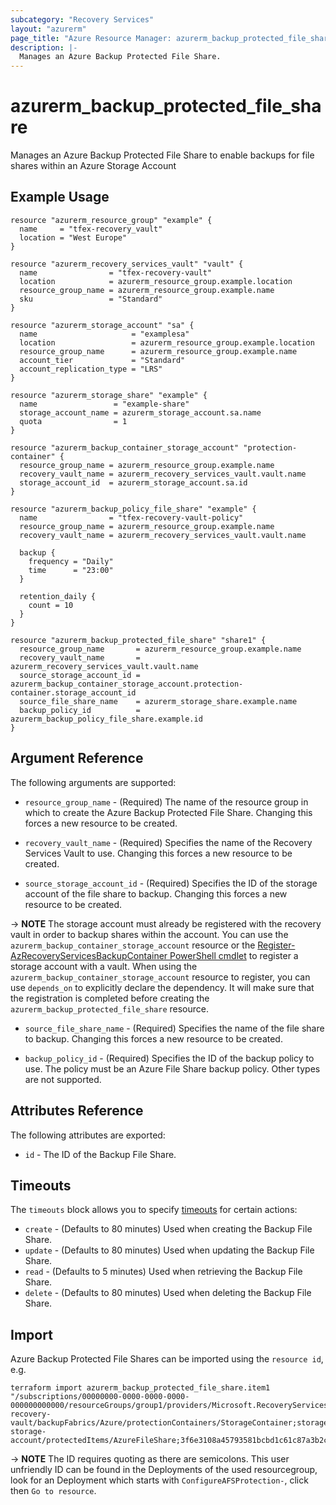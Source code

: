 ```yaml
---
subcategory: "Recovery Services"
layout: "azurerm"
page_title: "Azure Resource Manager: azurerm_backup_protected_file_share"
description: |-
  Manages an Azure Backup Protected File Share.
---
```


# azurerm_backup_protected_file_share

Manages an Azure Backup Protected File Share to enable backups for file shares within an Azure Storage Account

## Example Usage

```hcl
resource "azurerm_resource_group" "example" {
  name     = "tfex-recovery_vault"
  location = "West Europe"
}

resource "azurerm_recovery_services_vault" "vault" {
  name                = "tfex-recovery-vault"
  location            = azurerm_resource_group.example.location
  resource_group_name = azurerm_resource_group.example.name
  sku                 = "Standard"
}

resource "azurerm_storage_account" "sa" {
  name                     = "examplesa"
  location                 = azurerm_resource_group.example.location
  resource_group_name      = azurerm_resource_group.example.name
  account_tier             = "Standard"
  account_replication_type = "LRS"
}

resource "azurerm_storage_share" "example" {
  name                 = "example-share"
  storage_account_name = azurerm_storage_account.sa.name
  quota                = 1
}

resource "azurerm_backup_container_storage_account" "protection-container" {
  resource_group_name = azurerm_resource_group.example.name
  recovery_vault_name = azurerm_recovery_services_vault.vault.name
  storage_account_id  = azurerm_storage_account.sa.id
}

resource "azurerm_backup_policy_file_share" "example" {
  name                = "tfex-recovery-vault-policy"
  resource_group_name = azurerm_resource_group.example.name
  recovery_vault_name = azurerm_recovery_services_vault.vault.name

  backup {
    frequency = "Daily"
    time      = "23:00"
  }

  retention_daily {
    count = 10
  }
}

resource "azurerm_backup_protected_file_share" "share1" {
  resource_group_name       = azurerm_resource_group.example.name
  recovery_vault_name       = azurerm_recovery_services_vault.vault.name
  source_storage_account_id = azurerm_backup_container_storage_account.protection-container.storage_account_id
  source_file_share_name    = azurerm_storage_share.example.name
  backup_policy_id          = azurerm_backup_policy_file_share.example.id
}
```

## Argument Reference

The following arguments are supported:

* `resource_group_name` - (Required) The name of the resource group in which to create the Azure Backup Protected File Share. Changing this forces a new resource to be created.

* `recovery_vault_name` - (Required) Specifies the name of the Recovery Services Vault to use. Changing this forces a new resource to be created.

* `source_storage_account_id` - (Required) Specifies the ID of the storage account of the file share to backup. Changing this forces a new resource to be created.

-> **NOTE** The storage account must already be registered with the recovery vault in order to backup shares within the account. You can use the `azurerm_backup_container_storage_account` resource or the [Register-AzRecoveryServicesBackupContainer PowerShell cmdlet](https://docs.microsoft.com/powershell/module/az.recoveryservices/register-azrecoveryservicesbackupcontainer?view=azps-3.2.0) to register a storage account with a vault. When using the `azurerm_backup_container_storage_account` resource to register, you can use `depends_on` to explicitly declare the dependency. It will make sure that the registration is completed before creating the `azurerm_backup_protected_file_share` resource. 

* `source_file_share_name` - (Required) Specifies the name of the file share to backup. Changing this forces a new resource to be created.

* `backup_policy_id` - (Required) Specifies the ID of the backup policy to use. The policy must be an Azure File Share backup policy. Other types are not supported.

## Attributes Reference

The following attributes are exported:

* `id` - The ID of the Backup File Share.

## Timeouts

The `timeouts` block allows you to specify [timeouts](https://www.terraform.io/language/resources/syntax#operation-timeouts) for certain actions:

* `create` - (Defaults to 80 minutes) Used when creating the Backup File Share.
* `update` - (Defaults to 80 minutes) Used when updating the Backup File Share.
* `read` - (Defaults to 5 minutes) Used when retrieving the Backup File Share.
* `delete` - (Defaults to 80 minutes) Used when deleting the Backup File Share.

## Import

Azure Backup Protected File Shares can be imported using the `resource id`, e.g.

```shell
terraform import azurerm_backup_protected_file_share.item1 "/subscriptions/00000000-0000-0000-0000-000000000000/resourceGroups/group1/providers/Microsoft.RecoveryServices/vaults/example-recovery-vault/backupFabrics/Azure/protectionContainers/StorageContainer;storage;group2;example-storage-account/protectedItems/AzureFileShare;3f6e3108a45793581bcbd1c61c87a3b2ceeb4ff4bc02a95ce9d1022b23722935"
```

-> **NOTE** The ID requires quoting as there are semicolons. This user unfriendly ID can be found in the Deployments of the used resourcegroup, look for an Deployment which starts with `ConfigureAFSProtection-`, click then `Go to resource`.
